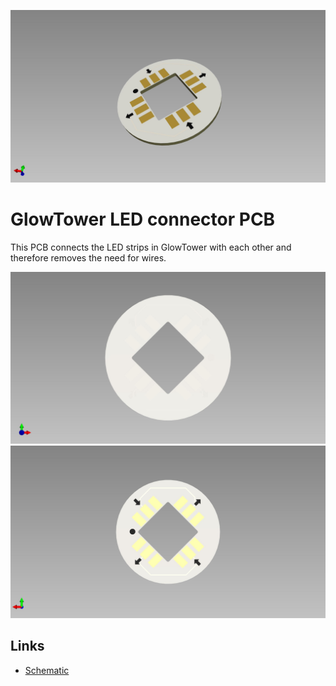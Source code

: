 ![GlowTower_LED_connector_PCB](pcb_3d_model.jpg)


# GlowTower LED connector PCB

This PCB connects the LED strips in GlowTower with each other and therefore removes the need for wires.

![GlowTower_LED_connector_PCB](pcb_front.jpg)
![GlowTower_LED_connector_PCB](pcb_back.jpg)

## Links
- [Schematic](https://github.com/glowingkitty/GlowTower/blob/main/GlowTower_LED_connector_PCB/GlowTower_LED_connector_PCB.pdf)